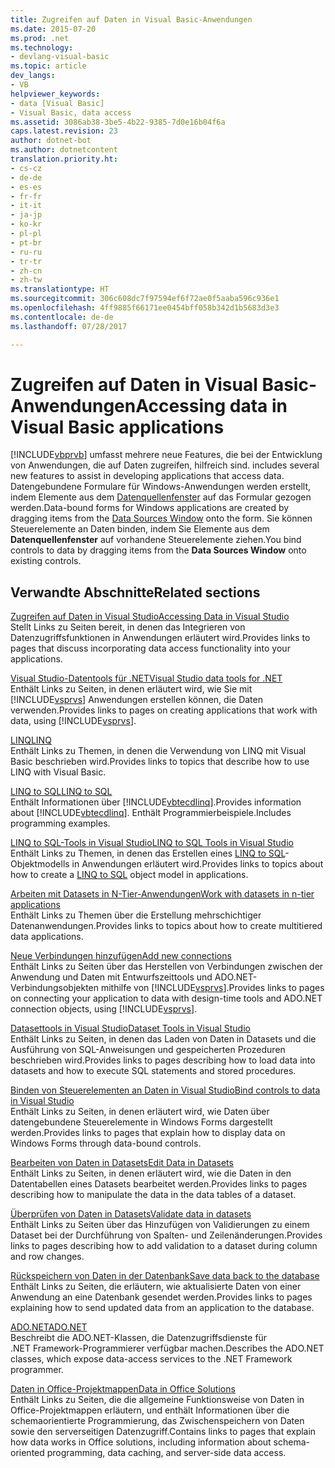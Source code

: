 ```yaml
---
title: Zugreifen auf Daten in Visual Basic-Anwendungen
ms.date: 2015-07-20
ms.prod: .net
ms.technology:
- devlang-visual-basic
ms.topic: article
dev_langs:
- VB
helpviewer_keywords:
- data [Visual Basic]
- Visual Basic, data access
ms.assetid: 3086ab38-3be5-4b22-9385-7d0e16b04f6a
caps.latest.revision: 23
author: dotnet-bot
ms.author: dotnetcontent
translation.priority.ht:
- cs-cz
- de-de
- es-es
- fr-fr
- it-it
- ja-jp
- ko-kr
- pl-pl
- pt-br
- ru-ru
- tr-tr
- zh-cn
- zh-tw
ms.translationtype: HT
ms.sourcegitcommit: 306c608dc7f97594ef6f72ae0f5aaba596c936e1
ms.openlocfilehash: 4ff9885f66171ee0454bff058b342d1b5683d3e3
ms.contentlocale: de-de
ms.lasthandoff: 07/28/2017

---
```

# <a name="accessing-data-in-visual-basic-applications"></a><span data-ttu-id="5771c-102">Zugreifen auf Daten in Visual Basic-Anwendungen</span><span class="sxs-lookup"><span data-stu-id="5771c-102">Accessing data in Visual Basic applications</span></span>
[!INCLUDE[vbprvb](~/includes/vbprvb-md.md)]<span data-ttu-id="5771c-103"> umfasst mehrere neue Features, die bei der Entwicklung von Anwendungen, die auf Daten zugreifen, hilfreich sind.</span><span class="sxs-lookup"><span data-stu-id="5771c-103"> includes several new features to assist in developing applications that access data.</span></span> <span data-ttu-id="5771c-104">Datengebundene Formulare für Windows-Anwendungen werden erstellt, indem Elemente aus dem [Datenquellenfenster](/visualstudio/data-tools/add-new-data-sources) auf das Formular gezogen werden.</span><span class="sxs-lookup"><span data-stu-id="5771c-104">Data-bound forms for Windows applications are created by dragging items from the [Data Sources Window](/visualstudio/data-tools/add-new-data-sources) onto the form.</span></span> <span data-ttu-id="5771c-105">Sie können Steuerelemente an Daten binden, indem Sie Elemente aus dem **Datenquellenfenster** auf vorhandene Steuerelemente ziehen.</span><span class="sxs-lookup"><span data-stu-id="5771c-105">You bind controls to data by dragging items from the **Data Sources Window** onto existing controls.</span></span>  
  
## <a name="related-sections"></a><span data-ttu-id="5771c-106">Verwandte Abschnitte</span><span class="sxs-lookup"><span data-stu-id="5771c-106">Related sections</span></span>  
 [<span data-ttu-id="5771c-107">Zugreifen auf Daten in Visual Studio</span><span class="sxs-lookup"><span data-stu-id="5771c-107">Accessing Data in Visual Studio</span></span>](/visualstudio/data-tools/)  
 <span data-ttu-id="5771c-108">Stellt Links zu Seiten bereit, in denen das Integrieren von Datenzugriffsfunktionen in Anwendungen erläutert wird.</span><span class="sxs-lookup"><span data-stu-id="5771c-108">Provides links to pages that discuss incorporating data access functionality into your applications.</span></span>

 [<span data-ttu-id="5771c-109">Visual Studio-Datentools für .NET</span><span class="sxs-lookup"><span data-stu-id="5771c-109">Visual Studio data tools for .NET</span></span>](/visualstudio/data-tools/visual-studio-data-tools-for-dotnet)  
 <span data-ttu-id="5771c-110">Enthält Links zu Seiten, in denen erläutert wird, wie Sie mit [!INCLUDE[vsprvs](~/includes/vsprvs-md.md)] Anwendungen erstellen können, die Daten verwenden.</span><span class="sxs-lookup"><span data-stu-id="5771c-110">Provides links to pages on creating applications that work with data, using [!INCLUDE[vsprvs](~/includes/vsprvs-md.md)].</span></span>  
  
 [<span data-ttu-id="5771c-111">LINQ</span><span class="sxs-lookup"><span data-stu-id="5771c-111">LINQ</span></span>](../../visual-basic/programming-guide/language-features/linq/index.md)  
 <span data-ttu-id="5771c-112">Enthält Links zu Themen, in denen die Verwendung von LINQ mit Visual Basic beschrieben wird.</span><span class="sxs-lookup"><span data-stu-id="5771c-112">Provides links to topics that describe how to use LINQ with Visual Basic.</span></span>  
  
 [<span data-ttu-id="5771c-113">LINQ to SQL</span><span class="sxs-lookup"><span data-stu-id="5771c-113">LINQ to SQL</span></span>](https://msdn.microsoft.com/library/bb386976)  
 <span data-ttu-id="5771c-114">Enthält Informationen über [!INCLUDE[vbtecdlinq](~/includes/vbtecdlinq-md.md)].</span><span class="sxs-lookup"><span data-stu-id="5771c-114">Provides information about [!INCLUDE[vbtecdlinq](~/includes/vbtecdlinq-md.md)].</span></span> <span data-ttu-id="5771c-115">Enthält Programmierbeispiele.</span><span class="sxs-lookup"><span data-stu-id="5771c-115">Includes programming examples.</span></span>  
  
 [<span data-ttu-id="5771c-116">LINQ to SQL-Tools in Visual Studio</span><span class="sxs-lookup"><span data-stu-id="5771c-116">LINQ to SQL Tools in Visual Studio</span></span>](/visualstudio/data-tools/linq-to-sql-tools-in-visual-studio2)  
 <span data-ttu-id="5771c-117">Enthält Links zu Themen, in denen das Erstellen eines [LINQ to SQL](https://msdn.microsoft.com/library/bb386976)-Objektmodells in Anwendungen erläutert wird.</span><span class="sxs-lookup"><span data-stu-id="5771c-117">Provides links to topics about how to create a [LINQ to SQL](https://msdn.microsoft.com/library/bb386976) object model in applications.</span></span>  
  
 [<span data-ttu-id="5771c-118">Arbeiten mit Datasets in N-Tier-Anwendungen</span><span class="sxs-lookup"><span data-stu-id="5771c-118">Work with datasets in n-tier applications</span></span>](/visualstudio/data-tools/work-with-datasets-in-n-tier-applications)  
 <span data-ttu-id="5771c-119">Enthält Links zu Themen über die Erstellung mehrschichtiger Datenanwendungen.</span><span class="sxs-lookup"><span data-stu-id="5771c-119">Provides links to topics about how to create multitiered data applications.</span></span>  
     
 [<span data-ttu-id="5771c-120">Neue Verbindungen hinzufügen</span><span class="sxs-lookup"><span data-stu-id="5771c-120">Add new connections</span></span>](/visualstudio/data-tools/add-new-connections)  
 <span data-ttu-id="5771c-121">Enthält Links zu Seiten über das Herstellen von Verbindungen zwischen der Anwendung und Daten mit Entwurfszeittools und ADO.NET-Verbindungsobjekten mithilfe von [!INCLUDE[vsprvs](~/includes/vsprvs-md.md)].</span><span class="sxs-lookup"><span data-stu-id="5771c-121">Provides links to pages on connecting your application to data with design-time tools and ADO.NET connection objects, using [!INCLUDE[vsprvs](~/includes/vsprvs-md.md)].</span></span>  

 [<span data-ttu-id="5771c-122">Datasettools in Visual Studio</span><span class="sxs-lookup"><span data-stu-id="5771c-122">Dataset Tools in Visual Studio</span></span>](/visualstudio/data-tools/dataset-tools-in-visual-studio)  
 <span data-ttu-id="5771c-123">Enthält Links zu Seiten, in denen das Laden von Daten in Datasets und die Ausführung von SQL-Anweisungen und gespeicherten Prozeduren beschrieben wird.</span><span class="sxs-lookup"><span data-stu-id="5771c-123">Provides links to pages describing how to load data into datasets and how to execute SQL statements and stored procedures.</span></span>  
  
 [<span data-ttu-id="5771c-124">Binden von Steuerelementen an Daten in Visual Studio</span><span class="sxs-lookup"><span data-stu-id="5771c-124">Bind controls to data in Visual Studio</span></span>](/visualstudio/data-tools/bind-controls-to-data-in-visual-studio)  
 <span data-ttu-id="5771c-125">Enthält Links zu Seiten, in denen erläutert wird, wie Daten über datengebundene Steuerelemente in Windows Forms dargestellt werden.</span><span class="sxs-lookup"><span data-stu-id="5771c-125">Provides links to pages that explain how to display data on Windows Forms through data-bound controls.</span></span>  
  
 [<span data-ttu-id="5771c-126">Bearbeiten von Daten in Datasets</span><span class="sxs-lookup"><span data-stu-id="5771c-126">Edit Data in Datasets</span></span>](/visualstudio/data-tools/edit-data-in-datasets)  
 <span data-ttu-id="5771c-127">Enthält Links zu Seiten, in denen erläutert wird, wie die Daten in den Datentabellen eines Datasets bearbeitet werden.</span><span class="sxs-lookup"><span data-stu-id="5771c-127">Provides links to pages describing how to manipulate the data in the data tables of a dataset.</span></span>  
  
 [<span data-ttu-id="5771c-128">Überprüfen von Daten in Datasets</span><span class="sxs-lookup"><span data-stu-id="5771c-128">Validate data in datasets</span></span>](/visualstudio/data-tools/validate-data-in-datasets)  
 <span data-ttu-id="5771c-129">Enthält Links zu Seiten über das Hinzufügen von Validierungen zu einem Dataset bei der Durchführung von Spalten- und Zeilenänderungen.</span><span class="sxs-lookup"><span data-stu-id="5771c-129">Provides links to pages describing how to add validation to a dataset during column and row changes.</span></span>  
  
 [<span data-ttu-id="5771c-130">Rückspeichern von Daten in der Datenbank</span><span class="sxs-lookup"><span data-stu-id="5771c-130">Save data back to the database</span></span>](/visualstudio/data-tools/save-data-back-to-the-database)  
 <span data-ttu-id="5771c-131">Enthält Links zu Seiten, die erläutern, wie aktualisierte Daten von einer Anwendung an eine Datenbank gesendet werden.</span><span class="sxs-lookup"><span data-stu-id="5771c-131">Provides links to pages explaining how to send updated data from an application to the database.</span></span>  
  
 [<span data-ttu-id="5771c-132">ADO.NET</span><span class="sxs-lookup"><span data-stu-id="5771c-132">ADO.NET</span></span>](https://msdn.microsoft.com/library/e80y5yhx.aspx)  
 <span data-ttu-id="5771c-133">Beschreibt die ADO.NET-Klassen, die Datenzugriffsdienste für .NET Framework-Programmierer verfügbar machen.</span><span class="sxs-lookup"><span data-stu-id="5771c-133">Describes the ADO.NET classes, which expose data-access services to the .NET Framework programmer.</span></span>

 [<span data-ttu-id="5771c-134">Daten in Office-Projektmappen</span><span class="sxs-lookup"><span data-stu-id="5771c-134">Data in Office Solutions</span></span>](https://msdn.microsoft.com/library/xx069ybh)  
 <span data-ttu-id="5771c-135">Enthält Links zu Seiten, die die allgemeine Funktionsweise von Daten in Office-Projektmappen erläutern, und enthält Informationen über die schemaorientierte Programmierung, das Zwischenspeichern von Daten sowie den serverseitigen Datenzugriff.</span><span class="sxs-lookup"><span data-stu-id="5771c-135">Contains links to pages that explain how data works in Office solutions, including information about schema-oriented programming, data caching, and server-side data access.</span></span>

